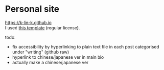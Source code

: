 # Personal site
https://k-lin-k.github.io<br>
I used [this template](https://themeforest.net/item/tokyo-personal-portfolio-template/31647361) (regular license).

todo: 
- fix accessibility by hyperlinking to plain text file in each post categorised under "writing" (github raw)
- hyperlink to chinese/japanese ver in main bio
- actually make a chinese/japanese ver

